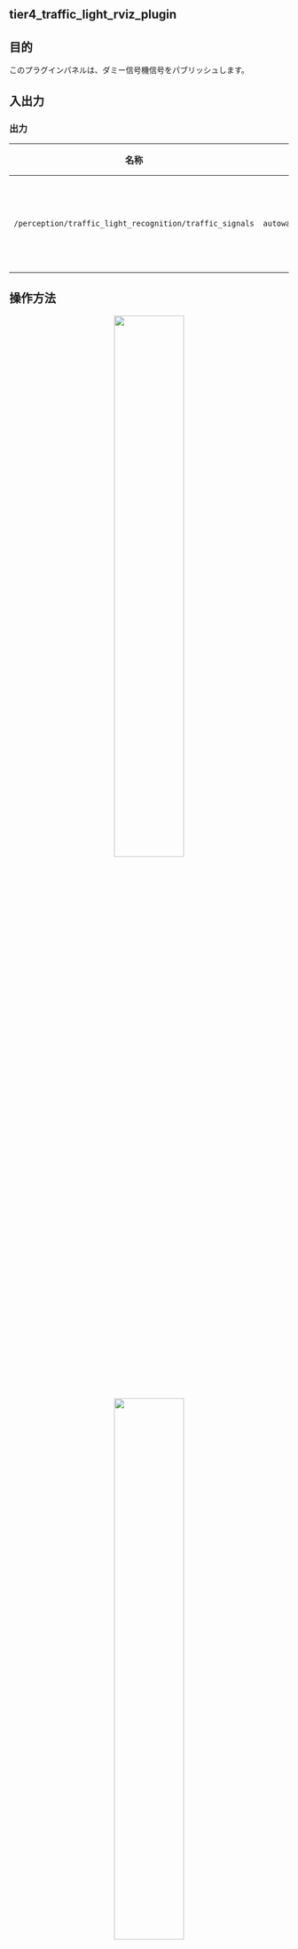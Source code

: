 ## tier4_traffic_light_rviz_plugin

## 目的

このプラグインパネルは、ダミー信号機信号をパブリッシュします。

## 入出力

### 出力

| 名称                                                    | 型                                                      | 説明           |
| ------------------------------------------------------- | ------------------------------------------------------- | -------------- |
| `/perception/traffic_light_recognition/traffic_signals` | `autoware_perception_msgs::msg::TrafficLightGroupArray` | 交通信号の公開 |

## 操作方法

<div align="center">
  <img src="images/select_panels.png" width=50%>
</div>
<div align="center">
  <img src="images/select_traffic_light_publish_panel.png" width=50%>
</div>
<div align="center">
  <img src="images/select_traffic_light_id.png" width=50%>
</div>

1. rvizを起動して[パネル]->[新しいパネルを追加]を選択します。
2. TrafficLightPublishPanelを選択してOKを押します。
3. [`Traffic Light ID`]と[`Traffic Light Status`]を設定して[`SET`]ボタンを押します。
4. [`PUBLISH`]ボタンが押されている間、信号機信号がパブリッシュされます。

<div align="center">
  <img src="images/traffic_light_publish_panel.gif">
</div>
